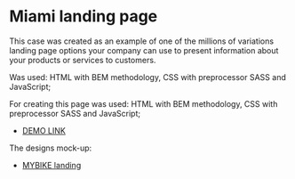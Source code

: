 # Miami landing page
This case was created as an example of one of the millions of variations landing page options your company can use to present information about your products or services to customers.

Was used: HTML with BEM methodology, CSS with preprocessor SASS and JavaScript;

For creating this page was used: HTML with BEM methodology, CSS with preprocessor SASS and JavaScript;
- [DEMO LINK](https://ibondrk.github.io/layout_miami/)

The designs mock-up:
- [MYBIKE landing](https://www.figma.com/file/Ic3SlZjkATYaS7uTifZAIk/BIKE?node-id=0%3A1)
